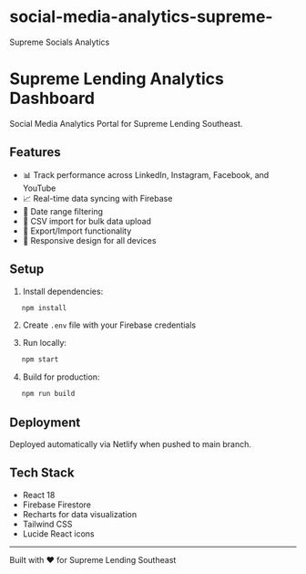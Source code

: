 # social-media-analytics-supreme-
Supreme Socials Analytics
# Supreme Lending Analytics Dashboard

Social Media Analytics Portal for Supreme Lending Southeast.

## Features

- 📊 Track performance across LinkedIn, Instagram, Facebook, and YouTube
- 📈 Real-time data syncing with Firebase
- 📅 Date range filtering
- 📁 CSV import for bulk data upload
- 💾 Export/Import functionality
- 📱 Responsive design for all devices

## Setup

1. Install dependencies:
```bash
   npm install
```

2. Create `.env` file with your Firebase credentials

3. Run locally:
```bash
   npm start
```

4. Build for production:
```bash
   npm run build
```

## Deployment

Deployed automatically via Netlify when pushed to main branch.

## Tech Stack

- React 18
- Firebase Firestore
- Recharts for data visualization
- Tailwind CSS
- Lucide React icons

---

Built with ❤️ for Supreme Lending Southeast
